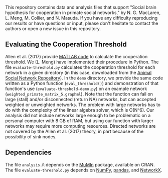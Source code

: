 This repository contains data and analysis files that support "Social brain hypothesis for cooperation in primate social networks," by N. G. MacLaren, L. Meng, M. Collier, and N. Masuda. If you have any difficulty reproducing our results or have questions or input, please don't hesitate to contact the authors or open a new issue in this repository.

## Evaluating the Cooperation Threshold

Allen et al. (2017) provide [MATLAB code](https://zenodo.org/record/276933#.Y9CG6MbMJhE) to calculate the cooperation threshold. We (L. Meng) have implemented their procedure in Python. The file `evaluate-threshold.py` calculates the cooperation threshold for each network in a given directory (in this case, downloaded from the [Animal Social Network Repository](https://github.com/bansallab/asnr)). In the `demo` directory, we provide the same code written as a Python function (`eval_threshold()`) and demonstration of that function's use (`evaluate-threshold-demo.py`) on an example network (`weighted_primate_matrix_5.graphml`). Note that the function can fail on large (stall) and/or disconnected (return NA) networks, but can accepted weighted or unweighted networks. The problem with large networks has to do with the complexity of the linear algebra solver, which is O(N^6). Our analysis did not include networks large enough to be problematic on a personal computer with 8 GB of RAM, but using our function with larger networks may require more computing resources. Directed networks are not covered by the Allen et al. (2017) theory, in part because of the possibility of sink nodes. 

## Dependencies

The file `analysis.R` depends on the [MuMIn](https://CRAN.R-project.org/package=MuMIn) package, available on CRAN. The file `evaluate-threshold.py` depends on [NumPy](https://numpy.org/), [pandas](https://pandas.pydata.org/), and [NetworkX](https://networkx.org/). 
